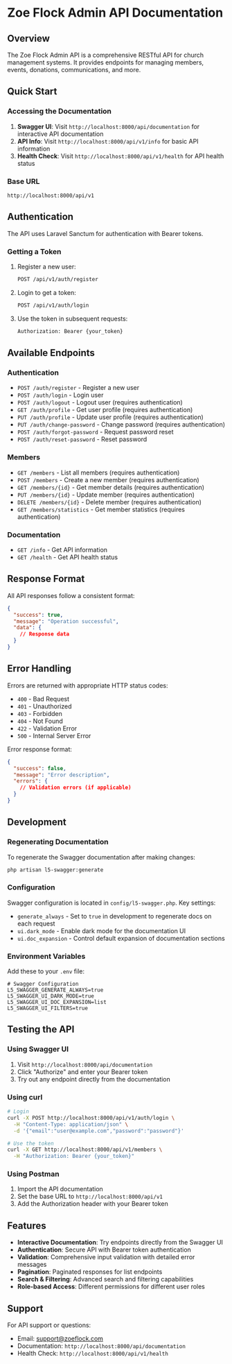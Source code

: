 # Zoe Flock Admin API Documentation

## Overview

The Zoe Flock Admin API is a comprehensive RESTful API for church management systems. It provides endpoints for managing members, events, donations, communications, and more.

## Quick Start

### Accessing the Documentation

1. **Swagger UI**: Visit `http://localhost:8000/api/documentation` for interactive API documentation
2. **API Info**: Visit `http://localhost:8000/api/v1/info` for basic API information
3. **Health Check**: Visit `http://localhost:8000/api/v1/health` for API health status

### Base URL

```
http://localhost:8000/api/v1
```

## Authentication

The API uses Laravel Sanctum for authentication with Bearer tokens.

### Getting a Token

1. Register a new user:
   ```bash
   POST /api/v1/auth/register
   ```

2. Login to get a token:
   ```bash
   POST /api/v1/auth/login
   ```

3. Use the token in subsequent requests:
   ```bash
   Authorization: Bearer {your_token}
   ```

## Available Endpoints

### Authentication
- `POST /auth/register` - Register a new user
- `POST /auth/login` - Login user
- `POST /auth/logout` - Logout user (requires authentication)
- `GET /auth/profile` - Get user profile (requires authentication)
- `PUT /auth/profile` - Update user profile (requires authentication)
- `PUT /auth/change-password` - Change password (requires authentication)
- `POST /auth/forgot-password` - Request password reset
- `POST /auth/reset-password` - Reset password

### Members
- `GET /members` - List all members (requires authentication)
- `POST /members` - Create a new member (requires authentication)
- `GET /members/{id}` - Get member details (requires authentication)
- `PUT /members/{id}` - Update member (requires authentication)
- `DELETE /members/{id}` - Delete member (requires authentication)
- `GET /members/statistics` - Get member statistics (requires authentication)

### Documentation
- `GET /info` - Get API information
- `GET /health` - Get API health status

## Response Format

All API responses follow a consistent format:

```json
{
  "success": true,
  "message": "Operation successful",
  "data": {
    // Response data
  }
}
```

## Error Handling

Errors are returned with appropriate HTTP status codes:

- `400` - Bad Request
- `401` - Unauthorized
- `403` - Forbidden
- `404` - Not Found
- `422` - Validation Error
- `500` - Internal Server Error

Error response format:
```json
{
  "success": false,
  "message": "Error description",
  "errors": {
    // Validation errors (if applicable)
  }
}
```

## Development

### Regenerating Documentation

To regenerate the Swagger documentation after making changes:

```bash
php artisan l5-swagger:generate
```

### Configuration

Swagger configuration is located in `config/l5-swagger.php`. Key settings:

- `generate_always` - Set to `true` in development to regenerate docs on each request
- `ui.dark_mode` - Enable dark mode for the documentation UI
- `ui.doc_expansion` - Control default expansion of documentation sections

### Environment Variables

Add these to your `.env` file:

```env
# Swagger Configuration
L5_SWAGGER_GENERATE_ALWAYS=true
L5_SWAGGER_UI_DARK_MODE=true
L5_SWAGGER_UI_DOC_EXPANSION=list
L5_SWAGGER_UI_FILTERS=true
```

## Testing the API

### Using Swagger UI

1. Visit `http://localhost:8000/api/documentation`
2. Click "Authorize" and enter your Bearer token
3. Try out any endpoint directly from the documentation

### Using curl

```bash
# Login
curl -X POST http://localhost:8000/api/v1/auth/login \
  -H "Content-Type: application/json" \
  -d '{"email":"user@example.com","password":"password"}'

# Use the token
curl -X GET http://localhost:8000/api/v1/members \
  -H "Authorization: Bearer {your_token}"
```

### Using Postman

1. Import the API documentation
2. Set the base URL to `http://localhost:8000/api/v1`
3. Add the Authorization header with your Bearer token

## Features

- **Interactive Documentation**: Try endpoints directly from the Swagger UI
- **Authentication**: Secure API with Bearer token authentication
- **Validation**: Comprehensive input validation with detailed error messages
- **Pagination**: Paginated responses for list endpoints
- **Search & Filtering**: Advanced search and filtering capabilities
- **Role-based Access**: Different permissions for different user roles

## Support

For API support or questions:
- Email: support@zoeflock.com
- Documentation: `http://localhost:8000/api/documentation`
- Health Check: `http://localhost:8000/api/v1/health` 